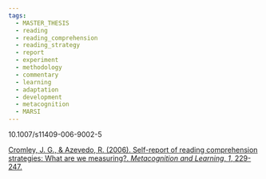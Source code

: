 ```yaml
---
tags:
  - MASTER_THESIS
  - reading
  - reading_comprehension
  - reading_strategy
  - report
  - experiment
  - methodology
  - commentary
  - learning
  - adaptation
  - development
  - metacognition
  - MARSI
---
```

10.1007/s11409-006-9002-5

[Cromley, J. G., & Azevedo, R. (2006). Self-report of reading comprehension strategies: What are we measuring?. _Metacognition and Learning_, _1_, 229-247.](https://link.springer.com/article/10.1007/s11409-006-9002-5)